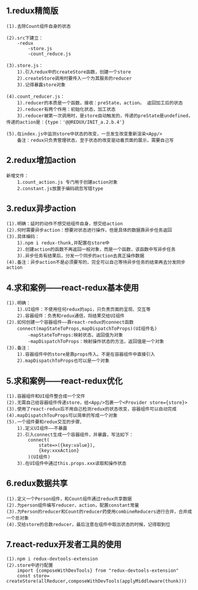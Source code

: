 ## 1.redux精简版
    (1).去除Count组件自身的状态

    (2).src下建立：
        -redux
            -store.js
            -count_reduce.js

    (3).store.js：
        1).引入redux中的createStore函数，创建一个store
        2).createStore调用时要传入一个为其服务的reducer
        3).记得暴露store对象

    (4).count_reducer.js：
        1).reducer的本质是一个函数，接收：preState，action。 返回加工后的状态
        2).reducer有两个作用：初始化状态，加工状态
        3).reducer被第一次调用时，是store自动触发的，传递的preState是undefined，传递的action是：{type：'@@REDUX/INIT_a.2.b.4'}

    (5).在index.js中监测store中状态的改变，一旦发生改变重新渲染<App/>
        备注：redux只负责管理状态，至于状态的改变驱动着页面的展示，需要自己写

## 2.redux增加action
    新增文件：
        1.count_action.js 专门用于创建action对象
        2.constant.js放置于编码疏忽写错type

## 3.redux异步action
    (1).明确：延时的动作不想交给组件自身，想交给action
    (2).何时需要异步action：想要对状态进行操作，但是具体的数据靠异步任务返回
    (3).具体编码：
        1).npm i redux-thunk,并配置在store中
        2).创建action的函数不再返回一般对象，而是一个函数，该函数中写异步任务
        3).异步任务有结果后，分发一个同步的action去真正操作数据
    (4).备注：异步action不是必须要写的，完全可以自己等待异步任务的结束再去分发同步action

## 4.求和案例——react-redux基本使用
    (1).明确：
        1).UI组件：不使用任何redux的api，只负责页面的呈现、交互等
        2).容器组件：负责和redux通信，将结果交给UI组件
    (2).如何创建一个容器组件——靠react-redux的connect函数
        connect(mapStateToProps,mapDispatchToProps)(UI组件名)
            -mapStateToProps:映射状态，返回值为对象
            -mapDispatchToProps：映射操作状态的方法，返回值是一个对象
    (3).备注：
        1).容器组件中的store是靠props传入。不是在容器组件中直接引入
        2).mapDispatchToProps也可以是一个对象

## 5.求和案例——react-redux优化
    (1).容器组件和UI组件整合成一个文件
    (2).无需自己给容器组件传递store，给<App/>包裹一个<Provider store={store}>
    (3).使用了react-redux后不用自己检测redux的状态改变，容器组件可以自动完成
    (4).mapDispatchTouProps可以简单的写成一个对象
    (5).一个组件要和redux交互的步骤、
        1).定义UI组件——不暴露
        2).引入connect生成一个容器组件，并暴露，写法如下：
            connect(
                state=>({key:value}),
                {key:xxxAction}
            )(UI组件)
        3).在UI组件中通过this.props.xxx读取和操作状态

## 6.redux数据共享
    (1).定义一个Person组件，和Count组件通过redux共享数据
    (2).为person组件编写reducer、action，配置constant常量
    (3).为Person的reducer和Count的reducer药使用combineReducers进行合并，合并成一个总对象
    (4).交给store的总数reducer，最后注意在组件中取出状态的时候，记得取到位

## 7.react-redux开发者工具的使用
    (1).npm i redux-devtools-extension
    (2).store中进行配置
        import {composeWithDevTools} from "redux-devtools-extension"
        const store= createStore(allReducer,composeWithDevTools(applyMiddleware(thunk)))